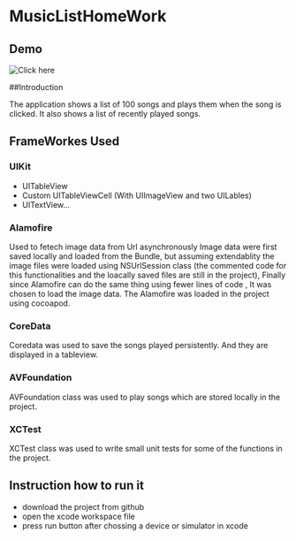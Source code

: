 # MusicListHomeWork

## Demo
![Click here](https://media.giphy.com/media/3ohzdTeyDDmh7qRhi8/giphy.gif)

##Introduction

The application shows a list of 100 songs and plays them when the song is clicked. It also shows a list of recently played songs. 

## FrameWorkes Used

### UIKit

 * UITableView
 * Custom UITableViewCell (With UIImageView and two UILables)
 * UITextView...

### Alamofire

Used to fetech image data from Url asynchronously
Image data were first saved locally and loaded from the Bundle, but assuming extendablity the image files were loaded using NSUrlSession class (the commented code for this functionalities and the loacally saved files are still in the project), Finally since Alamofire can do the same thing using fewer lines of code , It was chosen to load the image data. The Alamofire was loaded in the project using cocoapod.

### CoreData

Coredata was used to save the songs played persistently. And they are displayed in a tableview.

###  AVFoundation

AVFoundation class was used to play songs which are stored locally in the project.

### XCTest

XCTest class was used to write small unit tests for some of the functions in the project.

## Instruction how to run it
  * download the project from github
  * open the xcode workspace file
  * press run button after chossing a device or simulator in xcode

